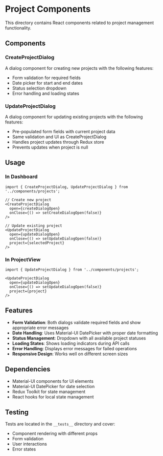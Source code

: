 # Project Components

This directory contains React components related to project management functionality.

## Components

### CreateProjectDialog
A dialog component for creating new projects with the following features:
- Form validation for required fields
- Date picker for start and end dates
- Status selection dropdown
- Error handling and loading states

### UpdateProjectDialog
A dialog component for updating existing projects with the following features:
- Pre-populated form fields with current project data
- Same validation and UI as CreateProjectDialog
- Handles project updates through Redux store
- Prevents updates when project is null

## Usage

### In Dashboard
```tsx
import { CreateProjectDialog, UpdateProjectDialog } from '../components/projects';

// Create new project
<CreateProjectDialog
  open={createDialogOpen}
  onClose={() => setCreateDialogOpen(false)}
/>

// Update existing project
<UpdateProjectDialog
  open={updateDialogOpen}
  onClose={() => setUpdateDialogOpen(false)}
  project={selectedProject}
/>
```

### In ProjectView
```tsx
import { UpdateProjectDialog } from '../components/projects';

<UpdateProjectDialog
  open={updateDialogOpen}
  onClose={() => setUpdateDialogOpen(false)}
  project={project}
/>
```

## Features

- **Form Validation**: Both dialogs validate required fields and show appropriate error messages
- **Date Handling**: Uses Material-UI DatePicker with proper date formatting
- **Status Management**: Dropdown with all available project statuses
- **Loading States**: Shows loading indicators during API calls
- **Error Handling**: Displays error messages for failed operations
- **Responsive Design**: Works well on different screen sizes

## Dependencies

- Material-UI components for UI elements
- Material-UI DatePicker for date selection
- Redux Toolkit for state management
- React hooks for local state management

## Testing

Tests are located in the `__tests__` directory and cover:
- Component rendering with different props
- Form validation
- User interactions
- Error states